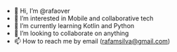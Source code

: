 - 👋 Hi, I’m @rafaover
- 👀 I’m interested in Mobile and collaborative tech
- 🌱 I’m currently learning Kotlin and Python
- 💞️ I’m looking to collaborate on anything
- 📫 How to reach me by email (rafamsilva@gmail.com)

<!---
rafaover/rafaover is a ✨ special ✨ repository because its `README.md` (this file) appears on your GitHub profile.
You can click the Preview link to take a look at your changes.
--->
